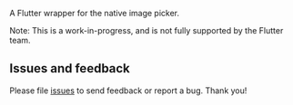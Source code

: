 A Flutter wrapper for the native image picker.

Note: This is a work-in-progress, and is not fully supported by the Flutter team.

## Issues and feedback

Please file [issues](https://github.com/flutter/flutter/issues/new)
to send feedback or report a bug. Thank you!
